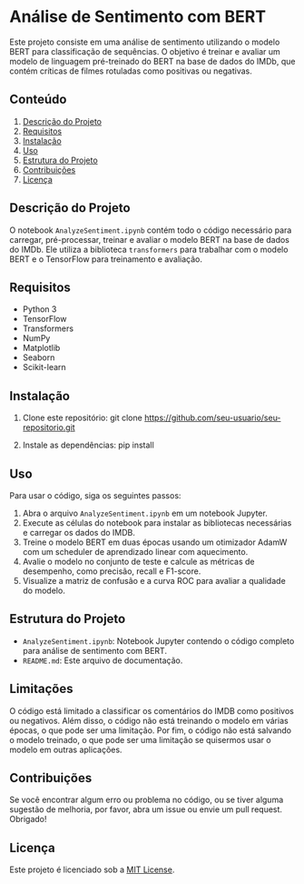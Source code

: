 # Análise de Sentimento com BERT

Este projeto consiste em uma análise de sentimento utilizando o modelo BERT para classificação de sequências. O objetivo é treinar e avaliar um modelo de linguagem pré-treinado do BERT na base de dados do IMDb, que contém críticas de filmes rotuladas como positivas ou negativas.

## Conteúdo

1. [Descrição do Projeto](#descrição-do-projeto)
2. [Requisitos](#requisitos)
3. [Instalação](#instalação)
4. [Uso](#uso)
5. [Estrutura do Projeto](#estrutura-do-projeto)
6. [Contribuições](#contribuições)
7. [Licença](#licença)

## Descrição do Projeto

O notebook `AnalyzeSentiment.ipynb` contém todo o código necessário para carregar, pré-processar, treinar e avaliar o modelo BERT na base de dados do IMDb. Ele utiliza a biblioteca `transformers` para trabalhar com o modelo BERT e o TensorFlow para treinamento e avaliação.

## Requisitos

- Python 3
- TensorFlow
- Transformers
- NumPy
- Matplotlib
- Seaborn
- Scikit-learn

## Instalação

1. Clone este repositório:
  git clone https://github.com/seu-usuario/seu-repositorio.git

2. Instale as dependências:
   pip install
   

## Uso

Para usar o código, siga os seguintes passos:

1. Abra o arquivo `AnalyzeSentiment.ipynb` em um notebook Jupyter.
2. Execute as células do notebook para instalar as bibliotecas necessárias e carregar os dados do IMDB.
3. Treine o modelo BERT em duas épocas usando um otimizador AdamW com um scheduler de aprendizado linear com aquecimento.
4. Avalie o modelo no conjunto de teste e calcule as métricas de desempenho, como precisão, recall e F1-score.
5. Visualize a matriz de confusão e a curva ROC para avaliar a qualidade do modelo.


## Estrutura do Projeto

- `AnalyzeSentiment.ipynb`: Notebook Jupyter contendo o código completo para análise de sentimento com BERT.
- `README.md`: Este arquivo de documentação.

## Limitações

O código está limitado a classificar os comentários do IMDB como positivos ou negativos. Além disso, o código não está treinando o modelo em várias épocas, o que pode ser uma limitação. Por fim, o código não está salvando o modelo treinado, o que pode ser uma limitação se quisermos usar o modelo em outras aplicações.

## Contribuições

Se você encontrar algum erro ou problema no código, ou se tiver alguma sugestão de melhoria, por favor, abra um issue ou envie um pull request. Obrigado!

## Licença

Este projeto é licenciado sob a [MIT License](LICENSE).

